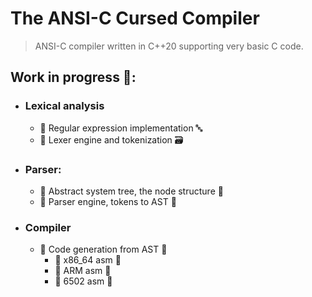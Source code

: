 # The ANSI-C Cursed Compiler
> ANSI-C compiler written in C++20 supporting very basic C code.
## Work in progress 🔬:
- ### Lexical analysis
	- 🔴 Regular expression implementation 🔤
	- 🔴 Lexer engine and tokenization 🗃️
- ### Parser:
	- 🔴 Abstract system tree, the node structure 🌳
	- 🔴 Parser engine, tokens to AST 🧠
- ### Compiler
	- 🔴 Code generation from AST 🧬
		- 🔴 x86_64 asm 🐘
		- 🔴 ARM asm 🐝
		- 🔴 6502 asm 🦖
